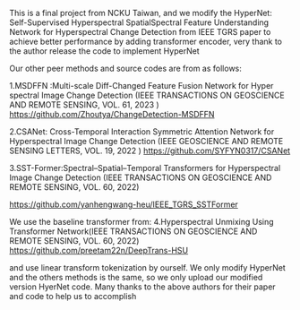 This is a final project from NCKU Taiwan, and we modify the  HyperNet: Self-Supervised Hyperspectral SpatialSpectral Feature Understanding Network for Hyperspectral Change Detection
from IEEE TGRS paper to achieve better performance by adding transformer encoder, very thank to the author release the code to  implement HyperNet

Our other peer methods and source codes are from as follows:

1.MSDFFN :Multi-scale Diff-Changed Feature Fusion Network for Hyper spectral Image Change Detection (IEEE TRANSACTIONS ON GEOSCIENCE AND REMOTE SENSING, VOL. 61, 2023 )
https://github.com/Zhoutya/ChangeDetection-MSDFFN

2.CSANet: Cross-Temporal Interaction Symmetric Attention Network for Hyperspectral Image Change Detection (IEEE GEOSCIENCE AND REMOTE SENSING LETTERS, VOL. 19, 2022 )
https://github.com/SYFYN0317/CSANet

3.SST-Former:Spectral–Spatial–Temporal Transformers for Hyperspectral Image Change Detection (IEEE TRANSACTIONS ON GEOSCIENCE AND REMOTE SENSING, VOL. 60, 2022)

https://github.com/yanhengwang-heu/IEEE_TGRS_SSTFormer

We use the baseline transformer from:
4.Hyperspectral Unmixing Using Transformer Network(IEEE TRANSACTIONS ON GEOSCIENCE AND REMOTE SENSING, VOL. 60, 2022)
https://github.com/preetam22n/DeepTrans-HSU

and use linear transform tokenization by ourself. We only modify HyperNet and the others methods is the same, so we only upload our modified version HyerNet code.
Many thanks to the above authors for their paper and code to help us to accomplish 





